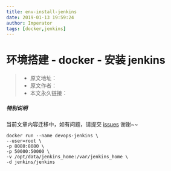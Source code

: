 ```yaml
---
title: env-install-jenkins
date: 2019-01-13 19:59:24
author: Imperator
tags: [docker,jenkins]
---
```


# 环境搭建 - docker - 安装 jenkins

> * 原文地址：[]()
> * 原文作者：[]()
> * 本文永久链接：[]()

##### **特别说明**

当前文章内容迁移中，如有问题，请提交 [issues](https://github.com/Starrier/starrier.github.io/issues) 谢谢~~

```shell script
docker run --name devops-jenkins \ 
--user=root \
-p 8080:8080 \
-p 50000:50000 \
-v /opt/data/jenkins_home:/var/jenkins_home \
-d jenkins/jenkins
```

